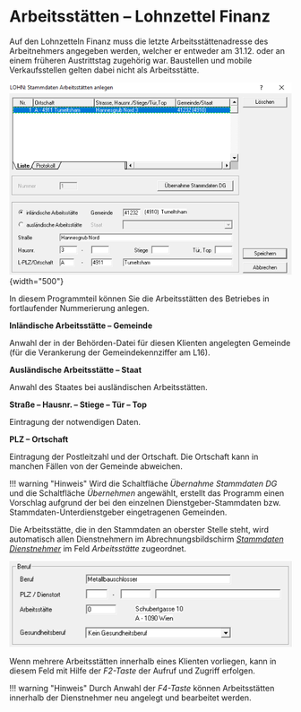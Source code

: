 # Arbeitsstätten – Lohnzettel Finanz

Auf den Lohnzetteln Finanz muss die letzte Arbeitsstättenadresse des Arbeitnehmers angegeben werden, welcher er entweder am 31.12. oder an einem früheren Austrittstag zugehörig war. Baustellen und mobile Verkaufsstellen gelten dabei nicht als Arbeitsstätte.

![Image](<img/image37.png>){width="500"}

In diesem Programmteil können Sie die Arbeitsstätten des Betriebes in fortlaufender Nummerierung anlegen.

**Inländische Arbeitsstätte – Gemeinde**

Anwahl der in der Behörden-Datei für diesen Klienten angelegten   Gemeinde (für die Verankerung der Gemeindekennziffer am L16).

**Ausländische Arbeitsstätte – Staat**

Anwahl des Staates bei ausländischen Arbeitsstätten.

**Straße – Hausnr. – Stiege – Tür – Top**

Eintragung der notwendigen Daten.

**PLZ – Ortschaft**

Eintragung der Postleitzahl und der Ortschaft. Die Ortschaft kann in   manchen Fällen von der Gemeinde abweichen.

!!! warning "Hinweis"
    Wird die Schaltfläche *Übernahme Stammdaten DG* und die Schaltfläche *Übernehmen* angewählt, erstellt das Programm einen Vorschlag aufgrund der bei den einzelnen Dienstgeber-Stammdaten bzw. Stammdaten-Unterdienstgeber eingetragenen Gemeinden.

Die Arbeitsstätte, die in den Stammdaten an oberster Stelle steht, wird automatisch allen Dienstnehmern im Abrechnungsbildschirm [*Stammdaten Dienstnehmer*](../Abrechnungsbildschirme/Stammdaten_Dienstnehmer.md) im Feld *Arbeitsstätte* zugeordnet.

![Image](<img/image38.png>)

Wenn mehrere Arbeitsstätten innerhalb eines Klienten vorliegen, kann in diesem Feld mit Hilfe der *F2-Taste* der Aufruf und Zugriff erfolgen.

!!! warning "Hinweis"
    Durch Anwahl der *F4-Taste* können Arbeitsstätten innerhalb der Dienstnehmer neu angelegt und bearbeitet werden.
